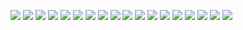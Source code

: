 
![](https://ohovav7hg.qnssl.com/scrum1.png)
![](https://ohovav7hg.qnssl.com/scrum2.png)
![](https://ohovav7hg.qnssl.com/scrum3.png)
![](https://ohovav7hg.qnssl.com/scrum4.png)
![](https://ohovav7hg.qnssl.com/scrum5.png)
![](https://ohovav7hg.qnssl.com/scrum6.png)
![](https://ohovav7hg.qnssl.com/scrum7.png)
![](https://ohovav7hg.qnssl.com/scrum8.png)
![](https://ohovav7hg.qnssl.com/scrum9.png)
![](https://ohovav7hg.qnssl.com/scrum10.png)
![](https://ohovav7hg.qnssl.com/scrum11.png)
![](https://ohovav7hg.qnssl.com/scrum12.png)
![](https://ohovav7hg.qnssl.com/scrum13.png)
![](https://ohovav7hg.qnssl.com/scrum14.png)
![](https://ohovav7hg.qnssl.com/scrum15.png)
![](https://ohovav7hg.qnssl.com/scrum16.png)
![](https://ohovav7hg.qnssl.com/scrum17.png)
![](https://ohovav7hg.qnssl.com/scrum18.png)
